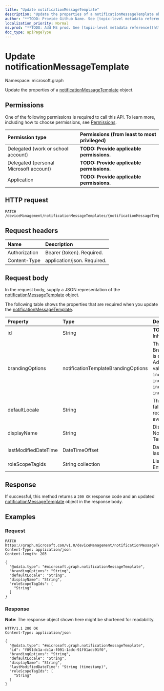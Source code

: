 ```yaml
---
title: "Update notificationMessageTemplate"
description: "Update the properties of a notificationMessageTemplate object."
author: "**TODO: Provide Github Name. See [topic-level metadata reference](https://msgo.azurewebsites.net/add/document/guidelines/metadata.html#topic-level-metadata)**"
localization_priority: Normal
ms.prod: "**TODO: Add MS prod. See [topic-level metadata reference](https://msgo.azurewebsites.net/add/document/guidelines/metadata.html#topic-level-metadata)**"
doc_type: apiPageType
---
```


# Update notificationMessageTemplate
Namespace: microsoft.graph



Update the properties of a [notificationMessageTemplate](../resources/notificationmessagetemplate.md) object.

## Permissions
One of the following permissions is required to call this API. To learn more, including how to choose permissions, see [Permissions](/graph/permissions-reference).

|Permission type|Permissions (from least to most privileged)|
|:---|:---|
|Delegated (work or school account)|**TODO: Provide applicable permissions.**|
|Delegated (personal Microsoft account)|**TODO: Provide applicable permissions.**|
|Application|**TODO: Provide applicable permissions.**|

## HTTP request

<!-- {
  "blockType": "ignored"
}
-->
``` http
PATCH /deviceManagement/notificationMessageTemplates/{notificationMessageTemplateId}
```

## Request headers
|Name|Description|
|:---|:---|
|Authorization|Bearer {token}. Required.|
|Content-Type|application/json. Required.|

## Request body
In the request body, supply a JSON representation of the [notificationMessageTemplate](../resources/notificationmessagetemplate.md) object.

The following table shows the properties that are required when you update the [notificationMessageTemplate](../resources/notificationmessagetemplate.md).

|Property|Type|Description|
|:---|:---|:---|
|id|String|**TODO: Add Description** Inherited from [entity](../resources/entity.md)|
|brandingOptions|notificationTemplateBrandingOptions|The Message Template Branding Options. Branding is defined in the Intune Admin Console. Possible values are: `none`, `includeCompanyLogo`, `includeCompanyName`, `includeContactInformation`, `includeCompanyPortalLink`.|
|defaultLocale|String|The default locale to fallback onto when the requested locale is not available.|
|displayName|String|Display name for the Notification Message Template.|
|lastModifiedDateTime|DateTimeOffset|DateTime the object was last modified.|
|roleScopeTagIds|String collection|List of Scope Tags for this Entity instance.|



## Response

If successful, this method returns a `200 OK` response code and an updated [notificationMessageTemplate](../resources/notificationmessagetemplate.md) object in the response body.

## Examples

### Request
<!-- {
  "blockType": "request",
  "name": "update_notificationmessagetemplate"
}
-->
``` http
PATCH https://graph.microsoft.com/v1.0/deviceManagement/notificationMessageTemplates/{notificationMessageTemplateId}
Content-Type: application/json
Content-length: 203

{
  "@odata.type": "#microsoft.graph.notificationMessageTemplate",
  "brandingOptions": "String",
  "defaultLocale": "String",
  "displayName": "String",
  "roleScopeTagIds": [
    "String"
  ]
}
```


### Response
**Note:** The response object shown here might be shortened for readability.
<!-- {
  "blockType": "response",
  "truncated": true
}
-->
``` http
HTTP/1.1 200 OK
Content-Type: application/json

{
  "@odata.type": "#microsoft.graph.notificationMessageTemplate",
  "id": "f091dc1a-dc1a-f091-1adc-91f01adc91f0",
  "brandingOptions": "String",
  "defaultLocale": "String",
  "displayName": "String",
  "lastModifiedDateTime": "String (timestamp)",
  "roleScopeTagIds": [
    "String"
  ]
}
```

